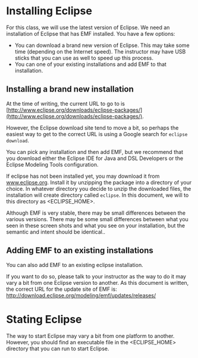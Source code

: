 
# Installing Eclipse

For this class, we will use the latest version of Eclipse.
We need an installation of Eclipse that has EMF installed.
You have a few options:

* You can download a brand new version of Eclipse. This may take some time (depending on the Internet speed). The instructor may have USB sticks that you can use as well to speed up this process.
* You can one of your existing installations and add EMF to that installation.

## Installing a brand new installation

At the time of writing, the current URL to go to is [http://www.eclipse.org/downloads/eclipse-packages/](http://www.eclipse.org/downloads/eclipse-packages/).

However, the Eclipse download site tend to move a bit, so perhaps the easiest way to get to the correct URL is using a Google search for `eclipse download`.

You can pick any installation and then add EMF, but we recommend that you download either the Eclipse IDE for Java and DSL Developers or the Eclipse Modeling Tools configuration.

If eclipse has not been installed yet, you may download it from www.eclipse.org.
Install it by unzipping the package into a directory of your choice.
In whatever directory you decide to unzip the downloaded files, the installation will create  directory called `eclipse`.
In this document, we will to this directory as <ECLIPSE_HOME>.

Although EMF is very stable, there may be small differences between the various versions.
There may be some small differences between what you seen in these screen shots and what you see on your installation, but the semantic and intent should be identical..

## Adding EMF to an existing installations

You can also add EMF to an existing eclipse installation.

If you want to do so, please talk to your instructor as the way to do it may vary a bit from one Eclipse version to another.
As this document is written, the correct URL for the update site of EMF is: http://download.eclipse.org/modeling/emf/updates/releases/

# Stating Eclipse

The way to start Eclipse may vary a bit from one platform to another.
However, you should find an executable file in the <ECLIPSE_HOME> directory that you can run to start Eclipse.

